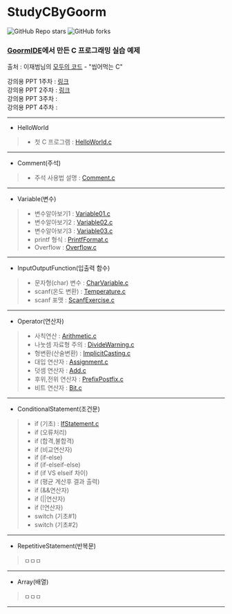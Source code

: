 # StudyCByGoorm

![GitHub Repo stars](https://img.shields.io/github/stars/skillvirus/StudyCByGoorm?style=flat-square) ![GitHub forks](https://img.shields.io/github/forks/skillvirus/StudyCByGoorm?color=orange&style=flat-square)   
### [GoormIDE](https://ide.goorm.io/)에서 만든 C 프로그래밍 실습 예제   

출처 : 이재범님의 [모두의 코드](https://modoocode.com/) - "씹어먹는 C"

강의용 PPT 1주차 : [링크](https://1drv.ms/p/s!AvogHfPRl8xvh_oLUWQ2VbMs8pBnAA?e=05mgdM)   
강의용 PPT 2주차 : [링크](https://1drv.ms/p/s!AvogHfPRl8xviJJ1X_Nq1l2EDTkLkw?e=pAXroC)   
강의용 PPT 3주차 :    
강의용 PPT 4주차 :    

---
+ HelloWorld   
> - 첫 C 프로그램 : [HelloWorld.c](https://github.com/skillvirus/StudyCByGoorm/blob/master/src/000.HelloWorld/HelloWorld.c)   
---
+ Comment(주석)   
> - 주석 사용법 설명 : [Comment.c](https://github.com/skillvirus/StudyCByGoorm/blob/master/src/001.Comment/Comment.c)    
---
+ Variable(변수)
> - 변수알아보기1 : [Variable01.c](https://github.com/skillvirus/StudyCByGoorm/blob/master/src/002.Variable/Variable01.c)  
> - 변수알아보기2 : [Variable02.c](https://github.com/skillvirus/StudyCByGoorm/blob/master/src/002.Variable/Variable02.c)  
> - 변수알아보기3 : [Variable03.c](https://github.com/skillvirus/StudyCByGoorm/blob/master/src/002.Variable/Variable03.c)  
> - printf 형식 : [PrintfFormat.c](https://github.com/skillvirus/StudyCByGoorm/blob/master/src/002.Variable/PrintfFormat.c)  
> - Overflow : [Overflow.c](https://github.com/skillvirus/StudyCByGoorm/blob/master/src/002.Variable/Overflow.c)  
---   
+ InputOutputFunction(입출력 함수)
> - 문자형(char) 변수 : [CharVariable.c](https://github.com/skillvirus/StudyCByGoorm/blob/master/src/003.InputOutputFunction/CharVariable.c)   
> - scanf(온도 변환) : [Temperature.c](https://github.com/skillvirus/StudyCByGoorm/blob/master/src/003.InputOutputFunction/Temperature.c)   
> - scanf 포맷 : [ScanfExercise.c](https://github.com/skillvirus/StudyCByGoorm/blob/master/src/003.InputOutputFunction/ScanfExercise.c)   
--- 
+ Operator(연산자)
> - 사칙연산 : [Arithmetic.c](https://github.com/skillvirus/StudyCByGoorm/blob/master/src/004.Operator/Arithmetic.c)  
> - 나눗셈 자료형 주의 : [DivideWarning.c](https://github.com/skillvirus/StudyCByGoorm/blob/master/src/004.Operator/DivideWarning.c)  
> - 형변환(산술변환) : [ImplicitCasting.c](https://github.com/skillvirus/StudyCByGoorm/blob/master/src/004.Operator/ImplicitCasting.c)  
> - 대입 연산자 : [Assignment.c](https://github.com/skillvirus/StudyCByGoorm/blob/master/src/004.Operator/Assignment.c)  
> - 덧셈 연산자 : [Add.c](https://github.com/skillvirus/StudyCByGoorm/blob/master/src/004.Operator/Add.c)  
> - 후위,전위 연산자 : [PrefixPostfix.c](https://github.com/skillvirus/StudyCByGoorm/blob/master/src/004.Operator/PrefixPostfix.c)  
> - 비트 연산자 : [Bit.c](https://github.com/skillvirus/StudyCByGoorm/blob/master/src/004.Operator/Bit.c)  
---   
+ ConditionalStatement(조건문)
> - if (기초) : [IfStatement.c](https://github.com/skillvirus/StudyCByGoorm/blob/master/src/005.ConditionalStatement/IfStatement.c)  
> - if (오류처리)
> - if (합격,불합격)
> - if (비교연산자)
> - if (if-else)
> - if (if-elseif-else)
> - if (if VS elseif 차이)
> - if (평균 계산후 결과 출력)
> - if (&&연산자)
> - if (||연산자)
> - if (!연산자)
> - switch (기초#1)
> - switch (기초#2)
---   
+ RepetitiveStatement(반복문)
> ㅁㅁㅁ
---   
+ Array(배열)
> ㅁㅁㅁ
---   